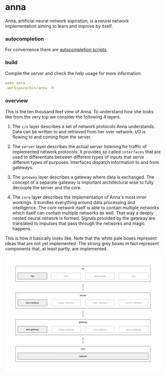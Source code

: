 # anna
Anna, artificial neural network aspiration, is a neural network implementation
aiming to learn and improve by itself.

### autocompletion
For convenience there are [autocompletion scripts](autocompletion.md).

### build
Compile the server and check the help usage for more information.

```yaml
make anna
.workspace/bin/anna -h
```

### overview
This is the ten thousand feet view of Anna. To understand how she looks like
from the very top we consider the following 4 layers.

1. The `i/o` layer describes a set of network protocols Anna understands. Data
   can be written to and retrieved from her over network. I/O is flowing to and
   coming from the server.

2. The `server` layer describes the actual server listening for traffic of
   implemented network protocols. It provides so called `interfaces` that are
   used to differentiate between different types of inputs that serve different
   types of purposes. Interfaces dispatch information to and from gateways.

3. The `gateway` layer describes a gateway where data is exchanged. The concept
   of a separate gateway is important architectural wise to fully decouple the
   server and the core.

4. The `core` layer describes the implementation of Anna's most inner workings.
   It bundles everything around data processing and intelligence. The core
   network itself is able to contain multiple networks which itself can contain
   multiple networks as well. That way a deeply nested neural network is
   formed. Signals provided by the gateway are translated to impulses that pass
   through the networks and magic happens.

This is how it basically looks like. Note that the white pale boxes represent
ideas that are not yet implemented. The strong grey boxes in fact represent
components that, at least partly, are implemented.

![anna](image/anna.png)
